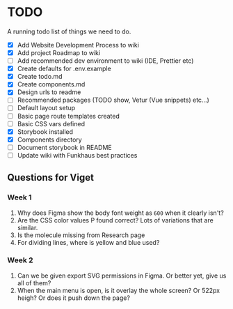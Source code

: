 # TODO

A running todo list of things we need to do.

-   [x] Add Website Development Process to wiki
-   [x] Add project Roadmap to wiki
-   [ ] Add recommended dev environment to wiki (IDE, Prettier etc)
-   [x] Create defaults for .env.example
-   [x] Create todo.md
-   [x] Create components.md
-   [x] Design urls to readme
-   [ ] Recommended packages (TODO show, Vetur (Vue snippets) etc...)
-   [ ] Default layout setup
-   [ ] Basic page route templates created
-   [ ] Basic CSS vars defined
-   [x] Storybook installed
-   [x] Components directory
-   [ ] Document storybook in README
-   [ ] Update wiki with Funkhaus best practices

## Questions for Viget

### Week 1
1.  Why does Figma show the body font weight as `600` when it clearly isn't?
2.  Are the CSS color values P found correct? Lots of variations that are similar.
3.  Is the molecule missing from Research page
4.  For dividing lines, where is yellow and blue used?

### Week 2
1. Can we be given export SVG permissions in Figma. Or better yet, give us all of them?
1. When the main menu is open, is it overlay the whole screen? Or 522px heigh? Or does it push down the page?

